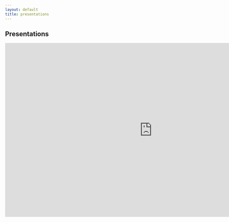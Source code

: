 ```yaml
---
layout: default
title: presentations
---
```


## Presentations

<iframe src="https://docs.google.com/presentation/d/e/2PACX-1vSOCWFMnjkSyqbkgb6PwoaGvShvxxaKMJJXJx7hMhqTbKsB6q11AbdDWeCdHsnPQf2ugVb1H8Wtzja7/pub?start=false&loop=false&delayms=10000" frameborder="0" width="960" height="569" allowfullscreen="true" mozallowfullscreen="true" webkitallowfullscreen="true"></iframe>
